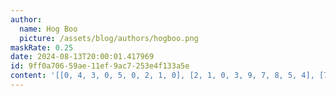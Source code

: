 ```yaml
---
author:
  name: Hog Boo
  picture: /assets/blog/authors/hogboo.png
maskRate: 0.25
date: 2024-08-13T20:00:01.417969
id: 9ff0a706-59ae-11ef-9ac7-253e4f133a5e
content: '[[0, 4, 3, 0, 5, 0, 2, 1, 0], [2, 1, 0, 3, 9, 7, 8, 5, 4], [7, 5, 8, 4, 1, 2, 9, 3, 6], [5, 6, 0, 0, 0, 1, 3, 4, 0], [8, 3, 1, 2, 4, 6, 0, 7, 0], [0, 7, 2, 9, 3, 5, 6, 8, 1], [0, 0, 7, 8, 0, 4, 1, 6, 5], [6, 8, 5, 0, 7, 0, 4, 2, 3], [1, 0, 0, 5, 0, 3, 7, 9, 8]]'
---
```

